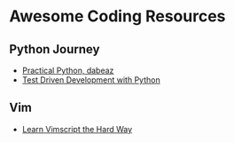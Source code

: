# Awesome Coding Resources

## Python Journey

- [Practical Python, dabeaz](https://github.com/dabeaz-course/practical-python)
- [Test Driven Development with Python](https://www.obeythetestinggoat.com/)

## Vim

- [Learn Vimscript the Hard Way](https://learnvimscriptthehardway.stevelosh.com/)
